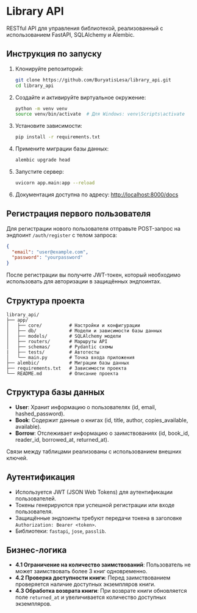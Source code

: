 # Library API

RESTful API для управления библиотекой, реализованный с использованием FastAPI, SQLAlchemy и Alembic.

## Инструкция по запуску

1. Клонируйте репозиторий:
   ```bash
   git clone https://github.com/BuryatisLesa/library_api.git
   cd library_api
   ```

2. Создайте и активируйте виртуальное окружение:
   ```bash
   python -m venv venv
   source venv/bin/activate  # Для Windows: venv\Scripts\activate
   ```

3. Установите зависимости:
   ```bash
   pip install -r requirements.txt
   ```

4. Примените миграции базы данных:
   ```bash
   alembic upgrade head
   ```

5. Запустите сервер:
   ```bash
   uvicorn app.main:app --reload
   ```

6. Документация доступна по адресу: [http://localhost:8000/docs](http://localhost:8000/docs)

## Регистрация первого пользователя

Для регистрации нового пользователя отправьте POST-запрос на эндпоинт `/auth/register` с телом запроса:

```json
{
  "email": "user@example.com",
  "password": "yourpassword"
}
```

После регистрации вы получите JWT-токен, который необходимо использовать для авторизации в защищённых эндпоинтах.

##  Структура проекта

```
library_api/
├── app/
│   ├── core/          # Настройки и конфигурации
│   ├── db/            # Модели и зависимости базы данных
│   ├── models/        # SQLAlchemy модели
│   ├── routers/       # Маршруты API
│   ├── schemas/       # Pydantic схемы
|   ├── tests/         # Автотесты
│   └── main.py        # Точка входа приложения
├── alembic/           # Миграции базы данных
├── requirements.txt   # Зависимости проекта
└── README.md          # Описание проекта
```

## Структура базы данных

- **User**: Хранит информацию о пользователях (id, email, hashed_password).
- **Book**: Содержит данные о книгах (id, title, author, copies_available, available).
- **Borrow**: Отслеживает информацию о заимствованиях (id, book_id, reader_id, borrowed_at, returned_at).

Связи между таблицами реализованы с использованием внешних ключей.

## Аутентификация

- Используется JWT (JSON Web Tokens) для аутентификации пользователей.
- Токены генерируются при успешной регистрации или входе пользователя.
- Защищённые эндпоинты требуют передачи токена в заголовке `Authorization: Bearer <token>`.
- Библиотеки: `fastapi`, `jose`, `passlib`.

## Бизнес-логика

- **4.1 Ограничение на количество заимствований**: Пользователь не может заимствовать более 3 книг одновременно.
- **4.2 Проверка доступности книги**: Перед заимствованием проверяется наличие доступных экземпляров книги.
- **4.3 Обработка возврата книги**: При возврате книги обновляется поле `returned_at` и увеличивается количество доступных экземпляров.
